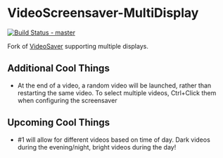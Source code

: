 # VideoScreensaver-MultiDisplay

[![Build Status - master](https://ci.appveyor.com/api/projects/status/github/chrisbrownie/videoscreensaver-multidisplay?branch=master&svg=true)](https://ci.appveyor.com/project/chrisbrownie/videoscreensaver-multidisplay)

Fork of [VideoSaver](https://sourceforge.net/projects/videosaver/) supporting multiple displays.


## Additional Cool Things

* At the end of a video, a random video will be launched, rather than restarting the same video. To select multiple videos, Ctrl+Click them when configuring the screensaver

## Upcoming Cool Things

* #1 will allow for different videos based on time of day. Dark videos during the evening/night, bright videos during the day!
